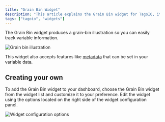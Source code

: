 ```yaml
---
title: "Grain Bin Widget"
description: "This article explains the Grain Bin widget for TagoIO, its purpose, and how to add and customize it on your dashboard. It also notes that the widget accepts metadata set in your variable data."
tags: ["tagoio", "widgets"]
---
```


The Grain Bin widget produces a grain-bin illustration so you can easily track variable information.

![Grain bin illustration](/docs_imagem/tagoio/grain-bin-widget-2.png)

This widget also accepts features like [metadata](../data-management/metadata) that can be set in your variable data.

## Creating your own

To add the Grain Bin widget to your dashboard, choose the Grain Bin widget from the widget list and customize it to your preference. Edit the widget using the options located on the right side of the widget configuration panel.

![Widget configuration options](/docs_imagem/tagoio/grain-bin-widget-2.png)